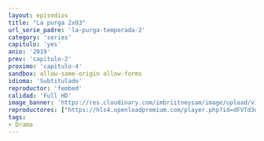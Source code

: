 ```yaml
---
layout: episodios
title: "La purga 2x03"
url_serie_padre: 'la-purga-temporada-2'
category: 'series'
capitulo: 'yes'
anio: '2019'
prev: 'capitulo-2'
proximo: 'capitulo-4'
sandbox: allow-same-origin allow-forms
idioma: 'Subtitulado'
reproductor: 'fembed'
calidad: 'Full HD'
image_banner: 'https://res.cloudinary.com/imbriitneysam/image/upload/v1546545022/reason1-banner-min.jpg'
reproductores: ["https://hls4.openloadpremium.com/player.php?id=dFVTd3dyMXN5dVJENEh0cUNJN0JuTklaaDNHRCt1U2NFM1Y5Uk9hMzExWUR3RHdMd1VUaFJNR1Y2dHBwZklBMEFLdWI5dGVxSW5SemcyOUtkdEp4L1E9PQ&sub=https://sub.cuevana2.io/vtt-sub/sub7/The.purge.s02e03.vtt","https://player.openplay.vip/player.php?id=OTAw&sub=https://sub.cuevana2.io/vtt-sub/sub7/The.purge.s02e03.vtt","https://api.cuevana3.io/olpremium/gd.php?file=ek5lbm9xYWNrS0xNejZabVlkSFIyTkxQb3BPWDB0UFkwY3lvbjJIRjBPQ1QwNStUck1mVG9kVExvM0djeHA3VnFybXRscUdvMWRXNHRZbU1lYXVUeDg2cGpKVmp4cXpBejYxcGsyT1MyTlc0cFdpR2lzN1YyTHZIaklObHVNN0t2S21zaVh1MG85YVdtSFdXZXB2V3lxdXRuNG1leGR2WTBibWlpWG1va2RlNXk0U1ZkNlNtd2FuTHBJeDR5dFRWdTlkMWxvckt5ODJzdFlTRm5zN0t4OUxHYklLRWlNbmYxOG1ZYjZ6SDFBPT0","https://api.cuevana3.io/stream/index.php?file=ek5lbm9xYWNrS0xYMTZLa2xNbkdvY3ZTb3BtZng4TGp6ZFpobGFMUGtOVEx6SitYWU5YTTdORE1vWmRnbEpham5KTmtZSlRTMGViVTBxZGdsdEhPb3RqWGFXTmtrcGVubk1LR2gzV3l3THVvd29aaVpjR21vNWVSb0tKbm9kSGkxOWVTcHF6U3hyRFh5S1dibUE9PQ","","https://player.cuevana2.io/irgotoolp.php?url=eTllbW9hZHpYNURLejlaalg2T3BsYy9PMHNTV29hYWVuY3JYMEpHVm9LRm9uWlRYbTVKL3EzVnBmNktRMEphbmFRPT0&sub=https://sub.cuevana2.io/vtt-sub/sub7/The.purge.s02e03.vtt","https://api.cuevana3.io/rr/gd.php?h=ek5lbm9xYWNrS0xJMVp5b21KREk0dFBLbjVkaHhkRGdrOG1jbnBpUnhhS1YwNnVzWTdTeXljZW5lSVduMjdiRTNaQ2FscGJYbWNLVnFZMnBqWmEzeVphU3FadVkyUT09"]
tags:
- Drama
---
```












